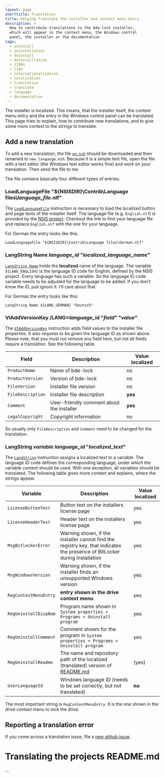 ```yaml
---
layout: page
shorttitle: Translation
title: Helping translate the installer and context menu entry
description: >
  How to contribute translations to the bde-lock installer,
  which will appear in the context menu, the Windows control
  panel, the installer or the documentation
tags:
  - uninstall
  - uninstallation
  - deinstall
  - deinstalllation
  - i180n
  - l10n
  - internationalization
  - localization
  - translation
  - translate
  - language
  - documentation
---
```


The installer is localized. This means, that the installer itself, the context menu entry and the entry in the Windows control panel can be translated. This page tries to explain, how to contribute new translations, and to give some more context to the strings to translate.

## Add a new translation

To add a new translation, the file [`en.nsh`](https://github.com/dleidert/bde-lock/blob/master/locale/en.nsh) should be downloaded and then renamed to `new_langauge.nsh`. Because it is a simple text file, open the file with a text editor (the Windows text editor works fine) and work on your translation. Then send the file to me.

The file contains basically four different types of entries:

### LoadLanguageFile "${NSISDIR}\Contrib\Language files\\*language\_file*.nlf"

The [`LoadLanguageFile`](https://nsis.sourceforge.io/Reference/LoadLanguageFile) instruction is necessary to load the localized button and page texts of the installer itself. The language file (e.g. `English.nlf`) is provided by the [NSIS project](https://sourceforge.net/p/nsis/code/HEAD/tree/NSIS/trunk/Contrib/Language%20files). Checkout the link to find your language file and replace `English.nlf` with the one for your language.

For German the entry looks like this:

```
LoadLanguageFile "${NSISDIR}\Contrib\Language files\German.nlf"
``` 

### LangString Name *language\_id* "*localized\_language\_name*"

[`LangString Name`](https://nsis.sourceforge.io/Reference/LangString) holds the **localized** name of the language. The variable `${LANG_ENGLISH}` is the language ID code for English, defined by the NSIS project. Every language has such a variable. So the language ID code variable needs to be adjusted for the language to be added. If you don't know the ID, just ignore it. I'll care about that.

For German the entry looks like this:

```
LangString Name ${LANG_GERMAN} "Deutsch"
```

### VIAddVersionKey /LANG=*language\_id* "*field*" "*value*"

The [`VIAddVersionKey`](https://nsis.sourceforge.io/Reference/VIAddVersionKey) instruction adds field values to the installer file properties. It also requires to be given the language ID as shown above. Please note, that you must not remove any field here, but not all fields require a translation. See the following table.

Field | Description | Value localized
------|-------------|----------------
`ProductName` | Name of bde-lock | no
`ProductVersion` | Version of bde-lock | no
`FileVersion` | Installer file version | no
`FileDescription` | Installer file description | **yes**
`Comment` | User-friendly comment about the installer | **yes**
`LegalCopyright` | Copyright information | no

So usually only `FileDescription` and `Comment` need to be changed for the translation.

### LangString *variable* *language\_id* "*localized\_text*"

The [`LangString`](https://nsis.sourceforge.io/Reference/LangString) instruction assigns a localized text to a variable. The language ID code defines the corresponding language, under which the variable content should be used. With one exception, all variables should be translated. The following table gives more context and explains, where the strings appear.

Variable | Description | Value localized
---------|-------------|----------------
`LicenseButtonText`   | Button text on the installers license page | yes
`LicenseHeaderText`   | Header text on the installers license page | yes
`MsgBitlockerError`   | Warning shown, if the installer cannot find the registry key, that indicates the presence of BitLocker during installation | yes
`MsgWindowsVersion`   | Warning shown, if the installer finds an unsupported Windows version | yes
`RegContextMenuEntry` | **entry shown in the drive context menu** | yes
`RegUninstallDispNam` | Program name shown in `System properties > Programs > Uninstall program` | yes
`RegUninstallComment` | Comment shown for the program in `System properties > Programs > Uninstall program` | yes
`RegUninstallReadme`  | The name and repository path of the localized (translated) version of [README.md](https://github.com/dleidert/bde-lock/blob/master/README.md) | (yes)
`UserLanguageId`      | Windows language ID (needs to be set correctly, but not translated) | **no**

The most important string is `RegContextMenuEntry`. It is the one shown in the drive context menu to lock the drive.

## Reporting a translation error

If you come across a translation issue, file a [new github issue](https://github.com/dleidert/bde-lock/issues/new).

# Translating the projects README.md

...
